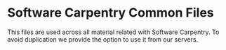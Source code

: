 # Software Carpentry Common Files

This files are used across all material related with Software Carpentry. To
avoid duplication we provide the option to use it from our servers.
